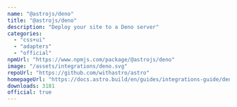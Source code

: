 ```yaml
---
name: "@astrojs/deno"
title: "@astrojs/deno"
description: "Deploy your site to a Deno server"
categories:
  - "css+ui"
  - "adapters"
  - "official"
npmUrl: "https://www.npmjs.com/package/@astrojs/deno"
image: "/assets/integrations/deno.svg"
repoUrl: "https://github.com/withastro/astro"
homepageUrl: "https://docs.astro.build/en/guides/integrations-guide/deno/"
downloads: 3181
official: true
---
```

